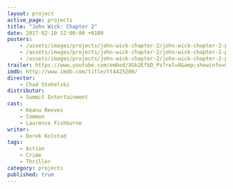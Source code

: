 ```yaml
---
layout: project
active_page: projects
title: "John Wick: Chapter 2"
date: 2017-02-10 12:00:00 +0100
posters:
    - /assets/images/projects/john-wick-chapter-2/john-wick-chapter-2-poster.jpg
    - /assets/images/projects/john-wick-chapter-2/john-wick-chapter-2-poster-2.jpg
    - /assets/images/projects/john-wick-chapter-2/john-wick-chapter-2-poster-3.jpg
trailer: https://www.youtube.com/embed/XGk2EfbD_Ps?rel=0&amp;showinfo=0
imdb: http://www.imdb.com/title/tt4425200/
director:
    - Chad Stahelski
distributor:
    - Summit Entertainment
cast:
    - Keanu Reeves
    - Common
    - Laurence Fishburne
writer:
    - Derek Kolstad
tags:
    - Action
    - Crime
    - Thriller
category: projects
published: true
---
```

